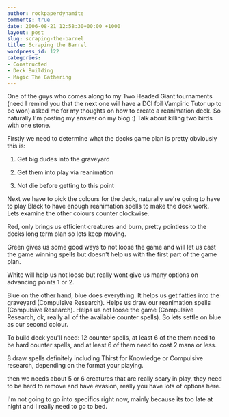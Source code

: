```yaml
---
author: rockpaperdynamite
comments: true
date: 2006-08-21 12:58:30+00:00 +1000
layout: post
slug: scraping-the-barrel
title: Scraping the Barrel
wordpress_id: 122
categories:
- Constructed
- Deck Building
- Magic The Gathering
---
```


One of the guys who comes along to my Two Headed Giant tournaments (need I remind you that the next one will have a DCI foil Vampiric Tutor up to be won) asked me for my thoughts on how to create a reanimation deck. So naturally I'm posting my answer on my blog :) Talk about killing two birds with one stone.<!-- more -->

Firstly we need to determine what the decks game plan is pretty obviously this is:



	
  1. Get big dudes into the graveyard

	
  2. Get them into play via reanimation

	
  3. Not die before getting to this point


Next we have to pick the colours for the deck, naturally we're going to have to play Black to have enough reanimation spells to make the deck work. Lets examine the other colours counter clockwise.

Red, only brings us efficient creatures and burn, pretty pointless to the decks long term plan so lets keep moving.

Green gives us some good ways to not loose the game and will let us cast the game winning spells but doesn't help us with the first part of the game plan.

White will help us not loose but really wont give us many options on advancing points 1 or 2.

Blue on the other hand, blue does everything. It helps us get fatties into the graveyard (Compulsive Research). Helps us draw our reanimation spells (Compulsive Research). Helps us not loose the game (Compulsive Research, ok, really all of the available counter spells). So lets settle on blue as our second colour.

To build deck you'll need:
12 counter spells, at least 6 of the them need to be hard counter spells, and at least 6 of them need to cost 2 mana or less.

8 draw spells definitely including Thirst for Knowledge or Compulsive research, depending on the format your playing.

then we needs about 5 or 6 creatures that are really scary in play, they need to be hard to remove and have evasion, really you have lots of options here.

I'm not going to go into specifics right now, mainly because its too late at night and I really need to go to bed.
